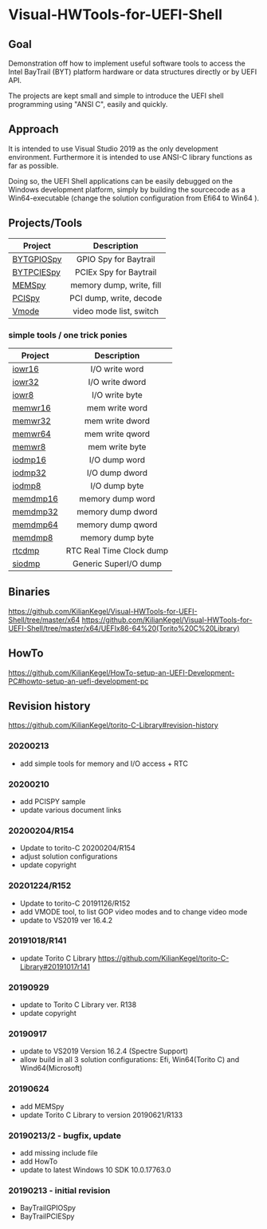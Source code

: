 # Visual-HWTools-for-UEFI-Shell

## Goal
Demonstration off how to implement useful software tools to access
the Intel BayTrail (BYT) platform hardware or data structures directly or
by UEFI API.

The projects are kept small and simple to introduce the UEFI shell
programming using "ANSI C", easily and quickly.

## Approach
It is intended to use Visual Studio 2019 as the only development environment.
Furthermore it is intended to use ANSI-C library functions as far as possible.

Doing so, the UEFI Shell applications can be easily debugged
on the Windows development platform, simply by building the sourcecode
as a Win64-executable (change the solution configuration from Efi64 to Win64 ).
## Projects/Tools
| Project   |      Description      |
|----------|:-------------:|
|[BYTGPIOSpy](BYTGPIOSpy)   |   GPIO Spy for Baytrail       |
|[BYTPCIESpy](BYTPCIESpy)   |   PCIEx Spy for Baytrail      |
|[MEMSpy](MEMSpy)           |   memory dump, write, fill     |
|[PCISpy](PCISpy)           |   PCI dump, write, decode      |
|[Vmode](Vmode)             |   video mode list, switch      |

### simple tools / one trick ponies
| Project   |      Description      |
|----------|:-------------:|
[iowr16](iowr16)            |  I/O write word            |  
[iowr32](iowr32)            |  I/O write dword           |  
[iowr8](iowr8)              |  I/O write byte            |  
[memwr16](memwr16)          |  mem write word            |  
[memwr32](memwr32)          |  mem write dword           |  
[memwr64](memwr64)          |  mem write qword           |  
[memwr8](memwr8)            |  mem write byte            |  
[iodmp16](iodmp16)          |  I/O dump word             |  
[iodmp32](iodmp32)          |  I/O dump dword            |  
[iodmp8](iodmp8)            |  I/O dump byte             |  
[memdmp16](memdmp16)        |  memory dump word          |  
[memdmp32](memdmp32)        |  memory dump dword         |  
[memdmp64](memdmp64)        |  memory dump qword         |  
[memdmp8](memdmp8)          |  memory dump byte          |  
[rtcdmp](rtcdmp)            |  RTC Real Time Clock dump  |
[siodmp](siodmp)            |  Generic SuperI/O dump     |  

## Binaries
https://github.com/KilianKegel/Visual-HWTools-for-UEFI-Shell/tree/master/x64
https://github.com/KilianKegel/Visual-HWTools-for-UEFI-Shell/tree/master/x64/UEFIx86-64%20(Torito%20C%20Library)

## HowTo
https://github.com/KilianKegel/HowTo-setup-an-UEFI-Development-PC#howto-setup-an-uefi-development-pc

## Revision history
https://github.com/KilianKegel/torito-C-Library#revision-history

### 20200213
* add simple tools for memory and I/O access + RTC
### 20200210
* add PCISPY sample
* update various document links
### 20200204/R154
* Update to torito-C 20200204/R154
* adjust solution configurations
* update copyright
### 20201224/R152
* Update to torito-C 20191126/R152
* add VMODE tool, to list GOP video modes and to change video mode
* update to VS2019 ver 16.4.2
### 20191018/R141
* update Torito C Library https://github.com/KilianKegel/torito-C-Library#20191017r141
### 20190929
* update to Torito C Library ver. R138
* update copyright

### 20190917
* update to VS2019 Version 16.2.4 (Spectre Support)
* allow build in all 3 solution configurations: Efi, Win64(Torito C) and Wind64(Microsoft)

### 20190624
* add MEMSpy
* update Torito C Library to version 20190621/R133

### 20190213/2 - bugfix, update
* add missing include file
* add HowTo
* update to latest Windows 10 SDK 10.0.17763.0

### 20190213 - initial revision
* BayTrailGPIOSpy
* BayTrailPCIESpy
